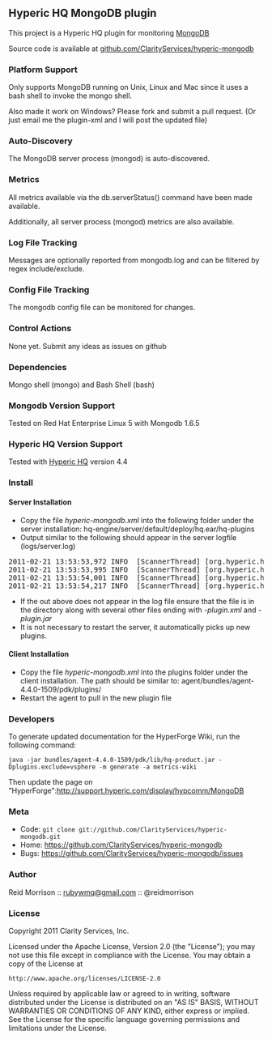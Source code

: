 ## Hyperic HQ MongoDB plugin

This project is a Hyperic HQ plugin for monitoring [MongoDB](http://www.mongodb.org/)

Source code is available at [github.com/ClarityServices/hyperic-mongodb](https://github.com/ClarityServices/hyperic-mongodb)

### Platform Support

Only supports MongoDB running on Unix, Linux and Mac since it uses a bash shell to invoke the mongo shell.

Also made it work on Windows? Please fork and submit a pull request. (Or just email me the plugin-xml and I will post the updated file)

### Auto-Discovery

The MongoDB server process (mongod) is auto-discovered. 

### Metrics

All metrics available via the db.serverStatus() command have been made available.

Additionally, all server process (mongod) metrics are also available.

### Log File Tracking

Messages are optionally reported from mongodb.log and can be filtered by 
regex include/exclude.

### Config File Tracking

The mongodb config file can be monitored for changes.

### Control Actions

None yet. Submit any ideas as issues on github

### Dependencies

Mongo shell (mongo) and Bash Shell (bash)

### Mongodb Version Support

Tested on Red Hat Enterprise Linux 5 with Mongodb 1.6.5

### Hyperic HQ Version Support

Tested with [Hyperic HQ](http://www.hyperic.com/) version 4.4

### Install

#### Server Installation

* Copy the file _hyperic-mongodb.xml_ into the following folder under the server installation:
    hq-engine/server/default/deploy/hq.ear/hq-plugins
* Output similar to the following should appear in the server logfile (logs/server.log)
<pre>
2011-02-21 13:53:53,972 INFO  [ScannerThread] [org.hyperic.hq.product.server.mbean.ProductPluginDeployer@654] HQ plugin mongodb-plugin.xml undeployed
2011-02-21 13:53:53,995 INFO  [ScannerThread] [org.hyperic.hq.product.server.mbean.ProductPluginDeployer@654] HQ plugin mongodb registered
2011-02-21 13:53:54,001 INFO  [ScannerThread] [org.hyperic.hq.product.server.session.ProductManagerEJBImpl@320] mongodb unknown -- registering
2011-02-21 13:53:54,217 INFO  [ScannerThread] [org.hyperic.hq.product.server.mbean.ProductPluginDeployer@654] HQ plugin mongodb deployed
</pre>
* If the out above does not appear in the log file ensure that the file is in the directory
along with several other files ending with _-plugin.xml_ and _-plugin.jar_
* It is not necessary to restart the server, it automatically picks up new plugins. 

#### Client Installation

* Copy the file _hyperic-mongodb.xml_ into the plugins folder under the client installation. The path should be similar to:
    agent/bundles/agent-4.4.0-1509/pdk/plugins/
* Restart the agent to pull in the new plugin file

### Developers

To generate updated documentation for the HyperForge Wiki, run the following command:

    java -jar bundles/agent-4.4.0-1509/pdk/lib/hq-product.jar -Dplugins.exclude=vsphere -m generate -a metrics-wiki

Then update the page on "HyperForge":http://support.hyperic.com/display/hypcomm/MongoDB

### Meta

* Code: `git clone git://github.com/ClarityServices/hyperic-mongodb.git`
* Home: <https://github.com/ClarityServices/hyperic-mongodb>
* Bugs: <https://github.com/ClarityServices/hyperic-mongodb/issues>

### Author

Reid Morrison :: rubywmq@gmail.com :: @reidmorrison

### License

Copyright 2011 Clarity Services, Inc.

Licensed under the Apache License, Version 2.0 (the "License");
you may not use this file except in compliance with the License.
You may obtain a copy of the License at

    http://www.apache.org/licenses/LICENSE-2.0

Unless required by applicable law or agreed to in writing, software
distributed under the License is distributed on an "AS IS" BASIS,
WITHOUT WARRANTIES OR CONDITIONS OF ANY KIND, either express or implied.
See the License for the specific language governing permissions and
limitations under the License.
